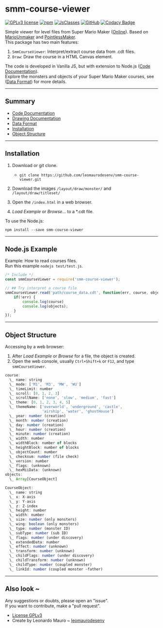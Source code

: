 # smm-course-viewer

[![GPLv3 license](https://img.shields.io/badge/License-GPLv3-blue.svg)](LICENSE.md)
[![npm](https://img.shields.io/badge/Code-npm-yellow.svg)](https://www.npmjs.com/package/smm-course-viewer)
[![JsClasses](https://img.shields.io/badge/Code-JsClasses-yellow.svg)](https://www.jsclasses.org/smm-course-viewer)
[![GitHub](https://img.shields.io/badge/Code-GitHub-yellow.svg)](https://github.com/leomaurodesenv/smm-course-viewer)
[![Codacy Badge](https://api.codacy.com/project/badge/Grade/b7ef61d2da02479fa751d488d4d85fd6)](https://www.codacy.com/app/leomaurodesenv/smm-course-viewer?utm_source=github.com&amp;utm_medium=referral&amp;utm_content=leomaurodesenv/smm-course-viewer&amp;utm_campaign=Badge_Grade)

Simple viewer for level files from Super Mario Maker ([Online](http://projects.leonardomauro.com/smm-course-viewer/)). Based on [MarioUnmaker](https://github.com/Treeki/MarioUnmaker/) and [PointlessMaker](https://github.com/aboood40091/PointlessMaker).  
This package has two main features: 
1.   `SmmCourseViewer`: Interpret/extract course data from .cdt files.
2.   `Draw`: Draw the course in a HTML Canvas element.

The code is developed in Vanilla JS, but with extension to Node.js ([Code Documentation](/lib)).  
Explore the monsters and objects of your Super Mario Maker courses, see ([Data Format](FORMAT.md)) for more details.   
   
---
## Summary

-   [Code Documentation](/lib)
-   [Drawing Documentation](/draw)
-   [Data Format](FORMAT.md)
-   [Installation](#installation)
-   [Object Structure](#object-structure)

---
## Installation

1.  Download or git clone.
    -   `git clone https://github.com/leomaurodesenv/smm-course-viewer.git`

2.  Download the images `/layout/draw/monster/` and `/layout/draw/titleset/`

3.  Open the `/index.html` in a web browser.

4.  _Load Example_ or _Browse..._ to a \*.cdt file.

To use the Node.js:  

```shell
npm install --save smm-course-viewer
```

---
## Node.js Example

Example: How to read courses files.  
Run this example `nodejs test/test.js`.  

```js
/* Include */
const smmCourseViewer = require('smm-course-viewer');

// ## Try interpret a course file
smmCourseViewer.read('path/course_data.cdt', function(err, course, objects) {
    if(!err) {
        console.log(course)
        console.log(objects);
    }
});
```

---
## Object Structure

Accessing by a web browser:  

1.  After _Load Example_ or _Browse_ for a file, the object is created.   
2.  Open the web console, usually `Ctrl+Shift+k` or `F12`, and type `smmCourseViewer`.

```javascript
course: 
  \_ ​name: string
  \_ ​mode: ['M1', 'M3', 'MW', 'WU']
  \_ ​timeLimit: number
  \_ ​scroll: [0, 1, 2, 3]
  \_ ​scrollName: ['none', 'slow', 'medium', 'fast']
  \_ ​theme: [0, 1, 2, 3, 4, 5]
  \_ ​themeName: ['overworld', 'underground', 'castle', 
                 'airship', 'water', 'ghostHouse']
  \_ year: number (creation)
  \_ ​month: number (creation)
  \_ day: number (creation)
  \_ hour: number (creation)
  \_ ​minute: number (creation)
  \_ ​​width: number
  \_ ​​widthBlock: number of blocks
  \_ ​heightBlock: number of blocks
  \_ ​objectCount: number
  \_ checksum: number (file check)
  \_ ​version: number
  \_ flags: (unknown)
  \_ hexMiiData: (unknown)
objects:
  \_ Array[CourseObject]
```
   
```javascript
CourseObject:
  \_ name: string
  \_ x: X-axis
  \_ ​y: Y-axis
  \_ z: Z-index
  \_ height: number
  \_ width: number
  \_ size: number (only monsters)
  \_ ​​wing: boolean (only monsters)
  \_ ​​type: number (monster ID)
  \_ subType: number (sub ID)
  \_ ​​​flags: number (under discovery)
  \_ ​​​extendedData: number
  \_ effect: number (unknown)
  \_ transform: number (unknown)
  \_ ​​​childFlags: number (under discovery)
​​​  \_ ​​​childTransform: number (unknown)
  \_ ​​​childType: number (coupled monster)
  \_ linkId: number (coupled monster ~father)
```
   
---
## Also look ~

Any suggestions or doubts, please open an "issue".  
If you want to contribute, make a "pull request".  

-   [License GPLv3](LICENSE)
-   Create by Leonardo Mauro ~ [leomaurodesenv](https://github.com/leomaurodesenv/)

